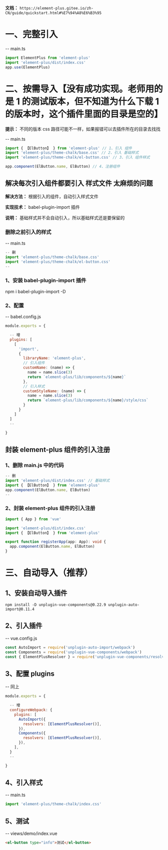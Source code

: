 **文档：** `https://element-plus.gitee.io/zh-CN/guide/quickstart.html#%E7%94%A8%E6%B3%95`

# 一、完整引入
  -- main.ts
  ```ts
  import ElementPlus from 'element-plus'
  import 'element-plus/dist/index.css'
  app.use(ElementPlus)
  ```

# 二、按需导入【没有成功实现。老师用的是 1 的测试版本，但不知道为什么下载 1 的版本时，这个插件里面的目录是空的】
  **提示：** 不同的版本 css 路径可能不一样，如果报错可以去插件所在的目录去找找

  -- main.ts
  ```ts
  import { 【ElButton】 } from 'element-plus' // 1、引入 组件
  import 'element-plus/theme-chalk/base.css' // 2、引入 基础样式
  import 'element-plus/theme-chalk/el-button.css' // 3、引入 组件样式

  app.component(ElButton.name, ElButton) // 4、注册组件
  ```

## 解决每次引入组件都要引入 样式文件 太麻烦的问题
  **解决方法：** 根据引入的组件，自动引入样式文件

  **实现技术：** babel-plugin-import 插件

  **说明：** 基础样式并不会自动引入，所以基础样式还是要保留的

### 删除之前引入的样式
  -- main.ts
  ```ts
  -- 删
  import 'element-plus/theme-chalk/base.css'
  import 'element-plus/theme-chalk/el-button.css'
  --
  ```

### 1、安装 babel-plugin-import 插件
  npm i babel-plugin-import -D

### 2、配置
  -- babel.config.js
  ```js
  module.exports = {

    -- 增
    plugins: [
      [
        'import',
        {
          libraryName: 'element-plus',
          // 引入组件
          customName: (name) => {
            name = name.slice(3)
            return `element-plus/lib/components/${name}`
          },
          // 引入样式
          customStyleName: (name) => {
            name = name.slice(3)
            return `element-plus/lib/components/${name}/style/css`
          }
        }
      ]
    ]
    --

  }
  ```

## 封装 element-plus 组件的引入注册
### 1、删除 main.js 中的代码
  ```ts
  -- 删
  import 'element-plus/dist/index.css' // 基础样式
  import { 【ElButton】 } from 'element-plus'
  app.component(ElButton.name, ElButton)
  --
  ```

### 2、封装 element-plus 组件的引入注册
  ```ts
  import { App } from 'vue'

  import 'element-plus/dist/index.css'
  import { 【ElButton】 } from 'element-plus'

  export function registerApp(app: App): void {
    app.component(ElButton.name, ElButton)
  }
  ```

# 三、自动导入（推荐）
  ## 1、安装自动导入插件
  `npm install -D unplugin-vue-components@0.22.9 unplugin-auto-import@0.11.4`

  ## 2、引入插件
  -- vue.config.js
  ```js
  const AutoImport = require('unplugin-auto-import/webpack')
  const Components = require('unplugin-vue-components/webpack')
  const { ElementPlusResolver } = require('unplugin-vue-components/resolvers')
  ```

  ## 3、配置 plugins
  -- 同上
  ```js
  module.exports = {

    -- 增
    configureWebpack: {
      plugins: [
        AutoImport({
          resolvers: [ElementPlusResolver()],
        }),
        Components({
          resolvers: [ElementPlusResolver()],
        }),
      ],
    }
    --

  }
  ```

  ## 4、引入样式
  -- main.ts
  ```ts
  import 'element-plus/theme-chalk/index.css'
  ```

  ## 5、测试
  -- views/demo/index.vue
  ```html
  <el-button type="info">测试</el-button>
  ```